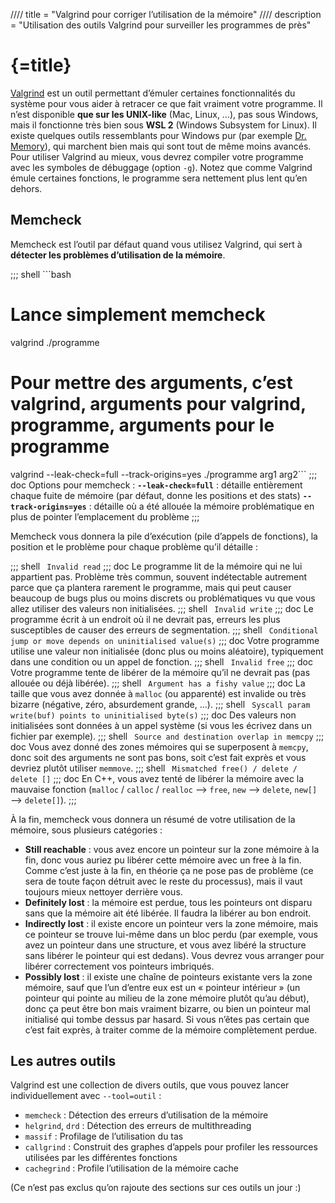 //// title = "Valgrind pour corriger l’utilisation de la mémoire"
//// description = "Utilisation des outils Valgrind pour surveiller les programmes de près"

# {=title}

[Valgrind](https://valgrind.org/) est un outil permettant d’émuler certaines fonctionnalités du système pour vous aider à retracer ce que fait vraiment votre programme. Il n’est disponible **que sur les UNIX-like** (Mac, Linux, …), pas sous Windows, mais il fonctionne très bien sous **WSL 2** (Windows Subsystem for Linux). Il existe quelques outils ressemblants pour Windows pur (par exemple [Dr. Memory](https://drmemory.org/)), qui marchent bien mais qui sont tout de même moins avancés.
Pour utiliser Valgrind au mieux, vous devrez compiler votre programme avec les symboles de débuggage (option `-g`). Notez que comme Valgrind émule certaines fonctions, le programme sera nettement plus lent qu’en dehors.

## Memcheck

Memcheck est l’outil par défaut quand vous utilisez Valgrind, qui sert à **détecter les problèmes d’utilisation de la mémoire**.

;;; shell ```bash
# Lance simplement memcheck
valgrind ./programme
# Pour mettre des arguments, c’est valgrind, arguments pour valgrind, programme, arguments pour le programme
valgrind --leak-check=full --track-origins=yes ./programme arg1 arg2```
;;; doc
Options pour memcheck :
**`--leak-check=full`** : détaille entièrement chaque fuite de mémoire (par défaut, donne les positions et des stats)
**`--track-origins=yes`** : détaille où a été allouée la mémoire problématique en plus de pointer l’emplacement du problème
;;;

Memcheck vous donnera la pile d’exécution (pile d’appels de fonctions), la position et le problème pour chaque problème qu’il détaille :

;;; shell ```
Invalid read```
;;; doc
Le programme lit de la mémoire qui ne lui appartient pas. Problème très commun, souvent indétectable autrement parce que ça plantera rarement le programme, mais qui peut causer beaucoup de bugs plus ou moins discrets ou problématiques vu que vous allez utiliser des valeurs non initialisées.
;;; shell ```
Invalid write```
;;; doc
Le programme écrit à un endroit où il ne devrait pas, erreurs les plus susceptibles de causer des erreurs de segmentation.
;;; shell ```
Conditional jump or move depends on uninitialised value(s)```
;;; doc
Votre programme utilise une valeur non initialisée (donc plus ou moins aléatoire), typiquement dans une condition ou un appel de fonction.
;;; shell ```
Invalid free```
;;; doc
Votre programme tente de libérer de la mémoire qu’il ne devrait pas (pas allouée ou déjà libérée).
;;; shell ```
Argument has a fishy value```
;;; doc
La taille que vous avez donnée à `malloc` (ou apparenté) est invalide ou très bizarre (négative, zéro, absurdement grande, …).
;;; shell ```
Syscall param write(buf) points to uninitialised byte(s)```
;;; doc
Des valeurs non initialisées sont données à un appel système (si vous les écrivez dans un fichier par exemple).
;;; shell ```
Source and destination overlap in memcpy```
;;; doc
Vous avez donné des zones mémoires qui se superposent à `memcpy`, donc soit des arguments ne sont pas bons, soit c’est fait exprès et vous devriez plutôt utiliser `memmove`.
;;; shell ```
Mismatched free() / delete / delete []```
;;; doc
En C++, vous avez tenté de libérer la mémoire avec la mauvaise fonction (`malloc` / `calloc` / `realloc` ⟶ `free`, `new` ⟶ `delete`, `new[]` ⟶ `delete[]`).
;;;

À la fin, memcheck vous donnera un résumé de votre utilisation de la mémoire, sous plusieurs catégories :

- **Still reachable** : vous avez encore un pointeur sur la zone mémoire à la fin, donc vous auriez pu libérer cette mémoire avec un free à la fin. Comme c’est juste à la fin, en théorie ça ne pose pas de problème (ce sera de toute façon détruit avec le reste du processus), mais il vaut toujours mieux nettoyer derrière vous.
- **Definitely lost** : la mémoire est perdue, tous les pointeurs ont disparu sans que la mémoire ait été libérée. Il faudra la libérer au bon endroit.
- **Indirectly lost** : il existe encore un pointeur vers la zone mémoire, mais ce pointeur se trouve lui-même dans un bloc perdu (par exemple, vous avez un pointeur dans une structure, et vous avez libéré la structure sans libérer le pointeur qui est dedans). Vous devrez vous arranger pour libérer correctement vos pointeurs imbriqués.
- **Possibly lost** : il existe une chaîne de pointeurs existante vers la zone mémoire, sauf que l’un d’entre eux est un « pointeur intérieur » (un pointeur qui pointe au milieu de la zone mémoire plutôt qu’au début), donc ça peut être bon mais vraiment bizarre, ou bien un pointeur mal initialisé qui tombe dessus par hasard. Si vous n’êtes pas certain que c’est fait exprès, à traiter comme de la mémoire complètement perdue.

## Les autres outils

Valgrind est une collection de divers outils, que vous pouvez lancer individuellement avec `--tool=outil` :

- `memcheck` : Détection des erreurs d’utilisation de la mémoire
- `helgrind`, `drd` : Détection des erreurs de multithreading
- `massif` : Profilage de l’utilisation du tas
- `callgrind` : Construit des graphes d’appels pour profiler les ressources utilisées par les différentes fonctions
- `cachegrind` : Profile l’utilisation de la mémoire cache

(Ce n’est pas exclus qu’on rajoute des sections sur ces outils un jour :)

